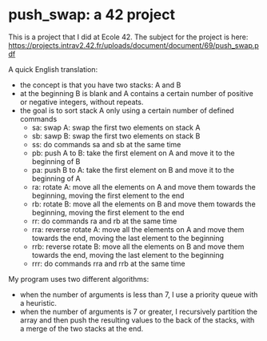 # push_swap: a 42 project

This is a project that I did at Ecole 42. The subject for the project is here:
https://projects.intrav2.42.fr/uploads/document/document/69/push_swap.pdf

A quick English translation:
- the concept is that you have two stacks: A and B
- at the beginning B is blank and A contains a certain number of positive or negative integers, without repeats.
- the goal is to sort stack A only using a certain number of defined commands
  - sa: swap A: swap the first two elements on stack A
  - sb: sawp B: swap the first two elements on stack B
  - ss: do commands sa and sb at the same time
  - pb: push A to B: take the first element on A and move it to the beginning of B
  - pa: push B to A: take the first element on B and move it to the beginning of A
  - ra: rotate A: move all the elements on A and move them towards the beginning, moving the first element to the end
  - rb: rotate B: move all the elements on B and move them towards the beginning, moving the first element to the end
  - rr: do commands ra and rb at the same time
  - rra: reverse rotate A: move all the elements on A and move them towards the end, moving the last element to the beginning
  - rrb: reverse rotate B: move all the elements on B and move them towards the end, moving the last element to the beginning
  - rrr: do commands rra and rrb at the same time

My program uses two different algorithms:
- when the number of arguments is less than 7, I use a priority queue with a heuristic.
- when the number of arguments is 7 or greater, I recursively partition the array and then push the resulting values to the back of the stacks, with a merge of the two stacks at the end.
